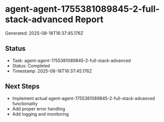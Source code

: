 # agent-agent-1755381089845-2-full-stack-advanced Report

Generated: 2025-08-18T16:37:45.176Z

## Status
- Task: agent-agent-1755381089845-2-full-stack-advanced
- Status: Completed
- Timestamp: 2025-08-18T16:37:45.176Z

## Next Steps
- Implement actual agent-agent-1755381089845-2-full-stack-advanced functionality
- Add proper error handling
- Add logging and monitoring
